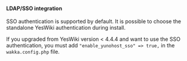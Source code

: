 #### LDAP/SSO integration

SSO authentication is supported by default. It is possible to choose the standalone YesWiki authentication during install.

If you upgraded from YesWiki version < 4.4.4 and want to use the SSO authentication, you must add `"enable_yunohost_sso" => true,` in the `wakka.config.php` file.